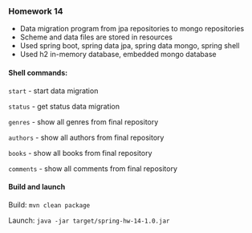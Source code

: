 ### Homework 14
- Data migration program from jpa repositories to mongo repositories
- Scheme and data files are stored in resources
- Used spring boot, spring data jpa, spring data mongo, spring shell
- Used h2 in-memory database, embedded mongo database

#### Shell commands:

`start` - start data migration

`status` - get status data migration

`genres` - show all genres from final repository

`authors` - show all authors from final repository

`books` - show all books from final repository

`comments` - show all comments from final repository

#### Build and launch

Build: `mvn clean package`

Launch: `java -jar target/spring-hw-14-1.0.jar`